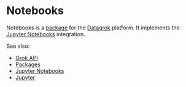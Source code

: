 # Notebooks

Notebooks is a [package](https://datagrok.ai/help/develop/#packages) for the [Datagrok](https://datagrok.ai) platform.
It implements the [Jupyter Notebooks](https://jupyter.org/) integration.

See also:

* [Grok API](https://datagrok.ai/help/develop/packages/js-api)
* [Packages](https://datagrok.ai/help/develop/#packages)
* [Jupyter Notebooks](https://datagrok.ai/help/compute/jupyter-notebook)
* [Jupyter](https://jupyter.org/)
